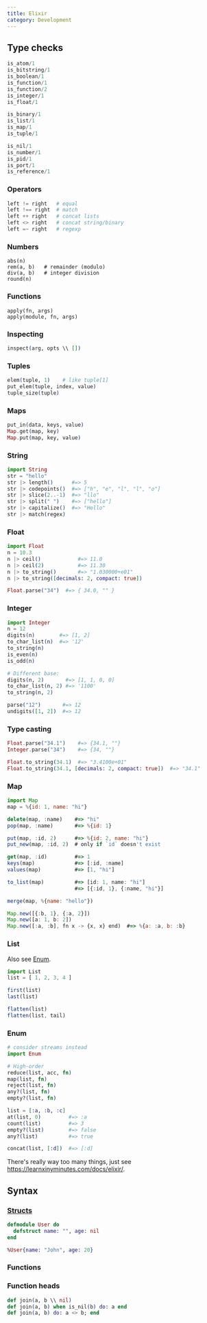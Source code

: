 ```yaml
---
title: Elixir
category: Development
---
```


## Type checks

```elixir
is_atom/1
is_bitstring/1
is_boolean/1
is_function/1
is_function/2
is_integer/1
is_float/1

is_binary/1
is_list/1
is_map/1
is_tuple/1

is_nil/1
is_number/1
is_pid/1
is_port/1
is_reference/1
```

### Operators

```elixir
left != right   # equal
left !== right  # match
left ++ right   # concat lists
left <> right   # concat string/binary
left =~ right   # regexp
```

### Numbers

```
abs(n)
rem(a, b)   # remainder (modulo)
div(a, b)   # integer division
round(n)
```

### Functions

```
apply(fn, args)
apply(module, fn, args)
```

### Inspecting

```elixir
inspect(arg, opts \\ [])
```

### Tuples

```elixir
elem(tuple, 1)    # like tuple[1]
put_elem(tuple, index, value)
tuple_size(tuple)
```

### Maps

```elixir
put_in(data, keys, value)
Map.get(map, key)
Map.put(map, key, value)
```

### String

```elixir
import String
str = "hello"
str |> length()      #=> 5
str |> codepoints()  #=> ["h", "e", "l", "l", "o"]
str |> slice(2..-1)  #=> "llo"
str |> split(" ")    #=> ["hello"]
str |> capitalize()  #=> "Hello"
str |> match(regex)
```

### Float

```elixir
import Float
n = 10.3
n |> ceil()            #=> 11.0
n |> ceil(2)           #=> 11.30
n |> to_string()       #=> "1.030000+e01"
n |> to_string([decimals: 2, compact: true])

Float.parse("34")  #=> { 34.0, "" }
```

### Integer

```elixir
import Integer
n = 12
digits(n)        #=> [1, 2]
to_char_list(n)  #=> '12'
to_string(n)
is_even(n)
is_odd(n)

# Different base:
digits(n, 2)       #=> [1, 1, 0, 0]
to_char_list(n, 2) #=> '1100'
to_string(n, 2)

parse("12")       #=> 12
undigits([1, 2])  #=> 12
```

### Type casting

```elixir
Float.parse("34.1")    #=> {34.1, ""}
Integer.parse("34")    #=> {34, ""}

Float.to_string(34.1)  #=> "3.4100e+01"
Float.to_string(34.1, [decimals: 2, compact: true])  #=> "34.1"
```

### Map

```js
import Map
map = %{id: 1, name: "hi"}

delete(map, :name)    #=> "hi"
pop(map, :name)       #=> %{id: 1}

put(map, :id, 2)      #=> %{id: 2, name: "hi"}
put_new(map, :id, 2)  # only if `id` doesn't exist

get(map, :id)         #=> 1
keys(map)             #=> [:id, :name]
values(map)           #=> [1, "hi"]

to_list(map)          #=> [id: 1, name: "hi"]
                      #=> [{:id, 1}, {:name, "hi"}]

merge(map, %{name: "hello"})

Map.new([{:b, 1}, {:a, 2}])
Map.new([a: 1, b: 2])
Map.new([:a, :b], fn x -> {x, x} end)  #=> %{a: :a, b: :b}
```

### List

Also see [Enum](#enum).

```js
import List
list = [ 1, 2, 3, 4 ]

first(list)
last(list)

flatten(list)
flatten(list, tail)
```

### Enum

```elixir
# consider streams instead
import Enum

# High-order
reduce(list, acc, fn)
map(list, fn)
reject(list, fn)
any?(list, fn)
empty?(list, fn)

list = [:a, :b, :c]
at(list, 0)         #=> :a
count(list)         #=> 3
empty?(list)        #=> false
any?(list)          #=> true

concat(list, [:d])  #=> [:d]
```

There's really way too many things, just see <https://learnxinyminutes.com/docs/elixir/>.

## Syntax

### [Structs](http://elixir-lang.org/getting-started/structs.html)

```elixir
defmodule User do
  defstruct name: "", age: nil
end

%User{name: "John", age: 20}
```

### Functions

### Function heads

```elixir
def join(a, b \\ nil)
def join(a, b) when is_nil(b) do: a end
def join(a, b) do: a <> b; end
```
